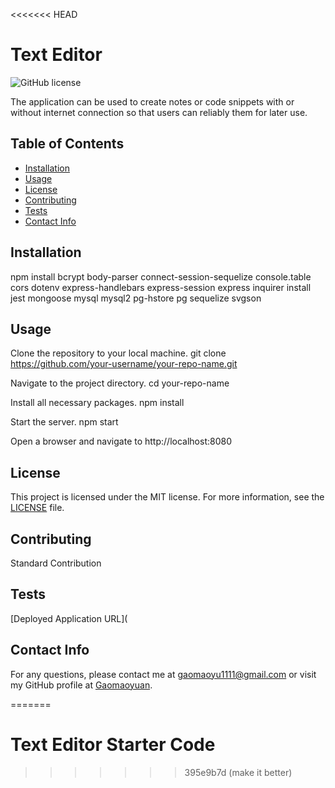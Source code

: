 <<<<<<< HEAD
# Text Editor

![GitHub license](https://img.shields.io/badge/license-MIT-blue.svg)

The application can be used to create notes or code snippets with or without internet connection so that users can reliably them for later use.

## Table of Contents
- [Installation](#installation)
- [Usage](#usage)
- [License](#licnese)
- [Contributing](#contributing)
- [Tests](#tests)
- [Contact Info](#contactinfo)

## Installation

npm install bcrypt body-parser connect-session-sequelize console.table cors dotenv express-handlebars express-session express inquirer install jest mongoose mysql mysql2 pg-hstore pg sequelize svgson

## Usage

Clone the repository to your local machine.
git clone https://github.com/your-username/your-repo-name.git

Navigate to the project directory.
cd your-repo-name

Install all necessary packages. 
npm install

Start the server. 
npm start

Open a browser and navigate to http://localhost:8080 

## License

This project is licensed under the MIT license. For more information, see the [LICENSE]([MIT](https://opensource.org/licenses/MIT)) file.

## Contributing

Standard Contribution

## Tests

[Deployed Application URL](

## Contact Info

For any questions, please contact me at gaomaoyu1111@gmail.com or visit my GitHub profile at [Gaomaoyuan](https://github.com/Gaomaoyuan).

=======
# Text Editor Starter Code
>>>>>>> 395e9b7d (make it better)
